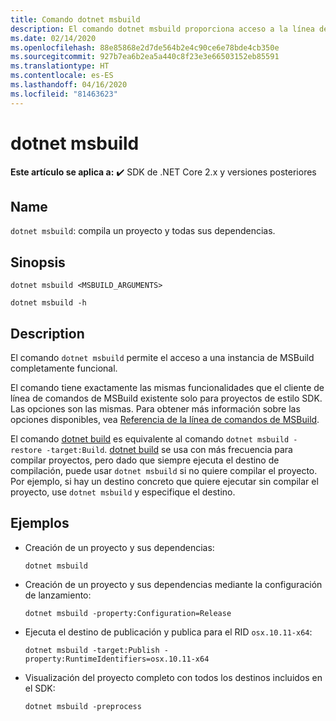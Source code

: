 ```yaml
---
title: Comando dotnet msbuild
description: El comando dotnet msbuild proporciona acceso a la línea de comandos de MSBuild.
ms.date: 02/14/2020
ms.openlocfilehash: 88e85868e2d7de564b2e4c90ce6e78bde4cb350e
ms.sourcegitcommit: 927b7ea6b2ea5a440c8f23e3e66503152eb85591
ms.translationtype: HT
ms.contentlocale: es-ES
ms.lasthandoff: 04/16/2020
ms.locfileid: "81463623"
---
```

# <a name="dotnet-msbuild"></a>dotnet msbuild

**Este artículo se aplica a:** ✔️ SDK de .NET Core 2.x y versiones posteriores

## <a name="name"></a>Name

`dotnet msbuild`: compila un proyecto y todas sus dependencias.

## <a name="synopsis"></a>Sinopsis

```dotnetcli
dotnet msbuild <MSBUILD_ARGUMENTS>

dotnet msbuild -h
```

## <a name="description"></a>Description

El comando `dotnet msbuild` permite el acceso a una instancia de MSBuild completamente funcional.

El comando tiene exactamente las mismas funcionalidades que el cliente de línea de comandos de MSBuild existente solo para proyectos de estilo SDK. Las opciones son las mismas. Para obtener más información sobre las opciones disponibles, vea [Referencia de la línea de comandos de MSBuild](/visualstudio/msbuild/msbuild-command-line-reference).

El comando [dotnet build](dotnet-build.md) es equivalente al comando `dotnet msbuild -restore -target:Build`. [dotnet build](dotnet-build.md) se usa con más frecuencia para compilar proyectos, pero dado que siempre ejecuta el destino de compilación, puede usar `dotnet msbuild` si no quiere compilar el proyecto. Por ejemplo, si hay un destino concreto que quiere ejecutar sin compilar el proyecto, use `dotnet msbuild` y especifique el destino.

## <a name="examples"></a>Ejemplos

- Creación de un proyecto y sus dependencias:

  ```dotnetcli
  dotnet msbuild
  ```

- Creación de un proyecto y sus dependencias mediante la configuración de lanzamiento:

  ```dotnetcli
  dotnet msbuild -property:Configuration=Release
  ```

- Ejecuta el destino de publicación y publica para el RID `osx.10.11-x64`:

  ```dotnetcli
  dotnet msbuild -target:Publish -property:RuntimeIdentifiers=osx.10.11-x64
  ```

- Visualización del proyecto completo con todos los destinos incluidos en el SDK:

  ```dotnetcli
  dotnet msbuild -preprocess
  ```
